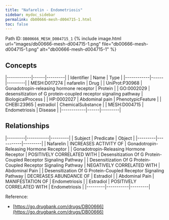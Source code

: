 ```yaml
---
title: "Nafarelin - Endometriosis"
sidebar: mydoc_sidebar
permalink: db00666-mesh-d004715-1.html
toc: false 
---
```



Path ID: `DB00666_MESH_D004715_1`
{% include image.html url="images/db00666-mesh-d004715-1.png" file="db00666-mesh-d004715-1.png" alt="db00666-mesh-d004715-1" %}

## Concepts

|------------|------|---------|
| Identifier | Name | Type    |
|------------|------|---------|
| MESH:D017274 | nafarelin | Drug |
| UniProt:P30968 | Gonadotropin-releasing hormone receptor | Protein |
| GO:0002029 | desensitization of G protein-coupled receptor signaling pathway | BiologicalProcess |
| HP:0002027 | Abdominal pain | PhenotypicFeature |
| CHEBI:23965 | estradiol | ChemicalSubstance |
| MESH:D004715 | Endometriosis | Disease |
|------------|------|---------|

## Relationships

|---------|-----------|---------|
| Subject | Predicate | Object  |
|---------|-----------|---------|
| Nafarelin | INCREASES ACTIVITY OF | Gonadotropin-Releasing Hormone Receptor |
| Gonadotropin-Releasing Hormone Receptor | POSITIVELY CORRELATED WITH | Desensitization Of G Protein-Coupled Receptor Signaling Pathway |
| Desensitization Of G Protein-Coupled Receptor Signaling Pathway | NEGATIVELY CORRELATED WITH | Abdominal Pain |
| Desensitization Of G Protein-Coupled Receptor Signaling Pathway | DECREASES ABUNDANCE OF | Estradiol |
| Abdominal Pain | MANIFESTATION OF | Endometriosis |
| Estradiol | POSITIVELY CORRELATED WITH | Endometriosis |
|---------|-----------|---------|

Reference: 
  - [https://go.drugbank.com/drugs/DB00666](https://go.drugbank.com/drugs/DB00666)
